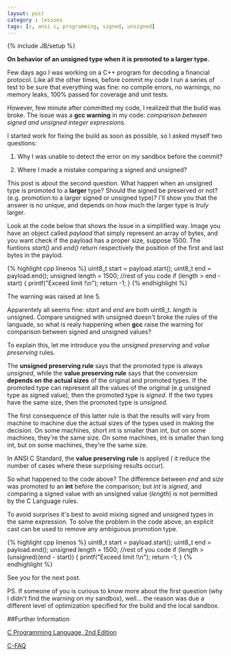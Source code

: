 ```yaml
---
layout: post
category : lessons
tags: [c, ansi c, programming, signed, unsigned]
---
```

{% include JB/setup %}

**On behavior of an unsigned type when it is promoted to a larger type.**

<!--more-->

Few days ago I was working on a C++ program for decoding a financial protocol. Like all the other times, before commit my code I run a series of test to be sure that everything was fine: no compile errors, no warnings, no  memory leaks, 100% passed for coverage and unit tests.
 
However, few minute after committed my code, I realized that the build was broke. The issue was a **gcc warning** in my code: *comparison between signed and unsigned integer expressions.*

I started work for fixing the build as soon as possible, so I asked myself two questions:

1. Why I was unable to detect the error on my sandbox before the commit?

2. Where I made a mistake comparing a signed and unsigned?

This post is about the second question. What happen when an unsigned type is promoted to a **larger** type? Should the signed be preserved or not?(e.g. promotion to a larger signed or unsigned type)? I'll show you that the answer is no unique, and depends on how much the larger type is *truly* larger.

Look at the code below that shows the issue in a simplified way. Image you have an object called *paylaod* that simply represent an array of bytes, and you want check if the payload has a proper size, suppose 1500. The funtions *start()* and *end()* return respectively the position of the first and last bytes in the paylod.
 
{% highlight cpp linenos %}
uint8_t start = payload.start();
uint8_t end = payload.end();
unsigned length = 1500;
//rest of you code
if (length > end - start) {
    printf("Exceed limit !\n");
    return -1;
}
{% endhighlight %}

The warning was raised at line 5.

Apparentely all seems fine: *start* and *end* are both uint8_t. *length* is unsigned. Compare unsigned with unsigned doesn't broke the rules of the languade, so what is realy happening when **gcc** raise the warning for comparison between signed and unsigned values?

To explain this, let me introduce you the *unsigned preserving* and *value preserving* rules.

The **unsigned preserving rule** says that the promoted type is always *unsigned*, while the **value preserving rule** says that the conversion **depends on the actual sizes** of the original and promoted types. If the promoted type can represent all the values of the original (e.g unsigned type as signed value), then the promoted type is *signed*. If the two types have the same size, then the promoted type is *unsigned*.

The first consequence of this latter rule is that the results will vary from machine to machine due the actual sizes of the types used in making the decision. 
On some machines, short int is smaller than int, but on some machines, they're the same size. On some machines, int is smaller than long int, but on some machines, they're the same size.

In ANSI C Standard, the **value preserving rule** is applyed ( it reduce the number of cases where these surprising results occur). 

So what happened to the code above? The difference between *end* and *size* was promoted to an **int** before the comparison; but *int* is *signed*, and comparing a signed value with an unsigned value (*length*) is not permitted by the C Language rules.

To avoid surprises it's best to avoid mixing signed and unsigned types in the same expression. To solve the problem in the code above, an explicit cast can be used to remove any ambiguous promotion type.

{% highlight cpp linenos %}
uint8_t start = payload.start();
uint8_t end = payload.end();
unsigned length = 1500;
//rest of you code
if (length > (unsigned)(end - start)) {
    printf("Exceed limit !\n");
    return -1;
}
{% endhighlight %}

See you for the next post.


PS. If someone of you is curious to know more about the first question (why I didn't find the warning on my sandbox), well... the reason was due a different level of optimization specified for the build and the local sandbox.

##Further Information

[C Programming Language, 2nd Edition](http://www.amazon.com/C-Programming-Language-2nd-Edition/dp/0131103628)

[C-FAQ](http://www.c-faq.com/expr/preservingrules.html)


